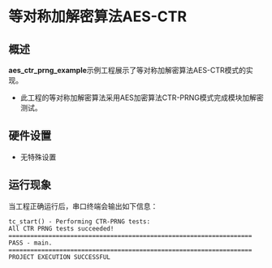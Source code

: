 # 等对称加解密算法AES-CTR

## 概述

**aes_ctr_prng_example**示例工程展示了等对称加解密算法AES-CTR模式的实现。
- 此工程的等对称加解密算法采用AES加密算法CTR-PRNG模式完成模块加解密测试。

## 硬件设置

- 无特殊设置

## 运行现象

当工程正确运行后，串口终端会输出如下信息：
```console
tc_start() - Performing CTR-PRNG tests:
All CTR PRNG tests succeeded!
===================================================================
PASS - main.
===================================================================
PROJECT EXECUTION SUCCESSFUL
```

